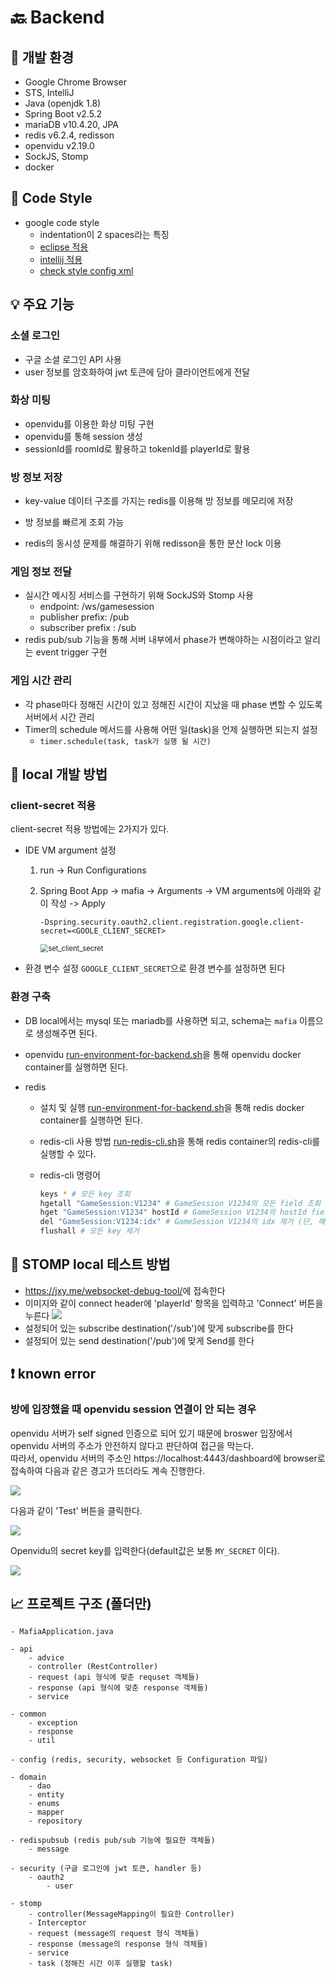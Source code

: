 # :back: Backend



## 🔧 개발 환경

- Google Chrome Browser
- STS, IntelliJ
- Java (openjdk 1.8)
- Spring Boot v2.5.2
- mariaDB v10.4.20, JPA
- redis v6.2.4, redisson
- openvidu v2.19.0
- SockJS, Stomp
- docker



## :pray: Code Style

- google code style
  - indentation이 2 spaces라는 특징
  - [eclipse 적용](https://github.com/google/styleguide/blob/gh-pages/eclipse-java-google-style.xml)
  - [intellij 적용](https://github.com/google/styleguide/blob/gh-pages/intellij-java-google-style.xml)
  - [check style config xml](https://github.com/checkstyle/checkstyle/blob/master/src/main/resources/google_checks.xml)



## :bulb: 주요 기능​

### 소셜 로그인

- 구글 소셜 로그인 API 사용
- user 정보를 암호화하여 jwt 토큰에 담아 클라이언트에게 전달



### 화상 미팅

- openvidu를 이용한 화상 미팅 구현
- openvidu를 통해 session 생성
- sessionId를 roomId로 활용하고 tokenId를 playerId로 활용



### 방 정보 저장

- key-value 데이터 구조를 가지는 redis를 이용해 방 정보를 메모리에 저장

- 방 정보를 빠르게 조회 가능
- redis의 동시성 문제를 해결하기 위해 redisson을 통한 분산 lock 이용



### 게임 정보 전달

- 실시간 메시징 서비스를 구현하기 위해 SockJS와 Stomp 사용
  - endpoint: /ws/gamesession
  - publisher prefix: /pub
  - subscriber prefix : /sub
- redis pub/sub 기능을 통해 서버 내부에서 phase가 변해야하는 시점이라고 알리는 event trigger 구현



### 게임 시간 관리

- 각 phase마다 정해진 시간이 있고 정해진 시간이 지났을 때 phase 변할 수 있도록 서버에서 시간 관리
- Timer의 schedule 메서드를 사용해 어떤 일(task)을 언제 실행하면 되는지 설정
  - `timer.schedule(task, task가 실행 될 시간)`



## :lollipop: local 개발 방법

### client-secret 적용
client-secret 적용 방법에는 2가지가 있다.

- IDE VM argument 설정

  1. run -> Run Configurations

  2. Spring Boot App -> mafia -> Arguments -> VM arguments에 아래와 같이 작성 -> Apply

     ```
     -Dspring.security.oauth2.client.registration.google.client-secret=<GOOLE_CLIENT_SECRET>
     ```

     <img src="../img/set_client_secret.png" alt="set_client_secret" style="zoom: 80%;" />


- 환경 변수 설정
`GOOGLE_CLIENT_SECRET`으로 환경 변수를 설정하면 된다


### 환경 구축

- DB
local에서는 mysql 또는 mariadb를 사용하면 되고, schema는 `mafia` 이름으로 생성해주면 된다.


- openvidu
[run-environment-for-backend.sh](../script/run-environment-for-backend.sh)을 통해 openvidu docker container를 실행하면 된다.

- redis
  - 설치 및 실행
  [run-environment-for-backend.sh](../script/run-environment-for-backend.sh)을 통해 redis docker container를 실행하면 된다.

  - redis-cli 사용 방법
  [run-redis-cli.sh](../script/run-redis-cli.sh)을 통해 redis container의 redis-cli를 실행할 수 있다.

  - redis-cli 명령어

    ```sh
    keys * # 모든 key 조회
    hgetall "GameSession:V1234" # GameSession V1234의 모든 field 조회
    hget "GameSession:V1234" hostId # GameSession V1234의 hostId field 조회
    del "GameSession:V1234:idx" # GameSession V1234의 idx 제거 (단, 해당 key만 제거)
    flushall # 모든 key 제거
    ```



## :memo: STOMP local 테스트 방법

- <https://jxy.me/websocket-debug-tool/>에 접속한다
- 이미지와 같이 connect header에 'playerId' 항목을 입력하고 'Connect' 버튼을 누른다
![](../img/stomp-local-test.png)
- 설정되어 있는 subscribe destination('/sub')에 맞게 subscribe를 한다
- 설정되어 있는 send destination('/pub')에 맞게 Send를 한다



## :heavy_exclamation_mark: known error

### 방에 입장했을 때 openvidu session 연결이 안 되는 경우
openvidu 서버가 self signed 인증으로 되어 있기 때문에 broswer 입장에서 openvidu 서버의 주소가 안전하지 않다고 판단하여 접근을 막는다.  
따라서, openvidu 서버의 주소인 https://localhost:4443/dashboard에 browser로 접속하여 다음과 같은 경고가 뜨더라도 계속 진행한다.

![](../img/your-connection-is-not-private.png)

다음과 같이 'Test' 버튼을 클릭한다.

![](../img/test-the-connection.png)


Openvidu의 secret key를 입력한다(default값은 보통 `MY_SECRET` 이다).

![](../img/insert-your-secret.png)





## 📈 프로젝트 구조 (폴더만)

```
- MafiaApplication.java

- api
	- advice
	- controller (RestController)
	- request (api 형식에 맞춘 requset 객체들)
	- response (api 형식에 맞춘 response 객체들)
	- service

- common
	- exception
	- response
	- util

- config (redis, security, websocket 등 Configuration 파일)

- domain
	- dao
	- entity
	- enums
	- mapper
	- repository

- redispubsub (redis pub/sub 기능에 필요한 객체들)
	- message

- security (구글 로그인에 jwt 토큰, handler 등)
	- oauth2
		- user

- stomp
	- controller(MessageMapping이 필요한 Controller)
	- Interceptor
	- request (message의 request 형식 객체들)
	- response (message의 response 형식 객체들)
	- service
	- task (정해진 시간 이후 실행할 task)
```

